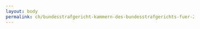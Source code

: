 ```yaml
---
layout: body
permalink: ch/bundesstrafgericht-kammern-des-bundesstrafgerichts-fuer-2012-2013/
---
```


